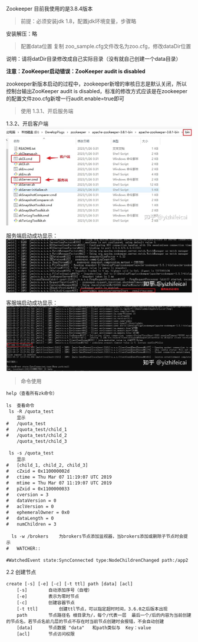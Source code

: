 Zookeeper
目前我使用的是3.8.4版本
>前提：必须安装jdk 1.8，配置jdk环境变量，步骤略

安装解压：略

>配置data位置 复制 zoo_sample.cfg文件改名为zoo.cfg，修改dataDir位置

说明：请将datDir目录修改成自己实际目录（没有就自己创建一个data目录）

**注意：ZooKeeper启动错误：ZooKeeper audit is disabled**

zookeeper新版本启动的过程中，zookeeper新增的审核日志是默认关闭，所以控制台输出ZooKeeper audit is disabled，标准的修改方式应该是在zookeeper的配置文件zoo.cfg新增一行audit.enable=true即可

>使用
1.3.1、开启服务端

1.3.2、开启客户端
![Zookeeper-01.png](Zookeeper-01.png)

服务端启动成功显示：
![Zookeeper-02.png](Zookeeper-02.png)

客服端启动成功显示：
![Zookeeper-03.png](Zookeeper-03.png)

>命令使用
```
help（查看所有zk命令）
​
ls  查看命令
 ls -R /quota_test    
    显示 
#   /quota_test
#   /quota_test/child_1
#   /quota_test/child_2
    /quota_test/child_3
 
 ls -s /quota_test
    显示
#   [child_1, child_2, child_3]
#   cZxid = 0x110000002d
#   ctime = Thu Mar 07 11:19:07 UTC 2019
#   mtime = Thu Mar 07 11:19:07 UTC 2019
#   pZxid = 0x1100000033
#   cversion = 3
#   dataVersion = 0
#   aclVersion = 0
#   ephemeralOwner = 0x0
#   dataLength = 0
#   numChildren = 3
  
  ls -w /brokers    为brokers节点添加监视器，当brokers添加或删除子节点时会提示
#   WATCHER::
​
#WatchedEvent state:SyncConnected type:NodeChildrenChanged path:/app2
```

2.2 创建节点
```
create [-s] [-e] [-c] [-t ttl] path [data] [acl]
    [-s]        自动添加序号（自增）
    [-e]        表示为零时节点
    [-c]        创建容器节点
    [-t ttl]        创建ttl节点，可以指定超时时间，3.6.0之后版本出现
    path        节点路径名 根目录为/，每个/代表一层  最后一个/后的内容为当前创建的节点名，若节点名前几层的节点不存在时当前节点创建时会报错，不会自动创建
    [data]      节点数据 "data"   和path类似与  Key：value 
    [acl]       节点访问权限
```